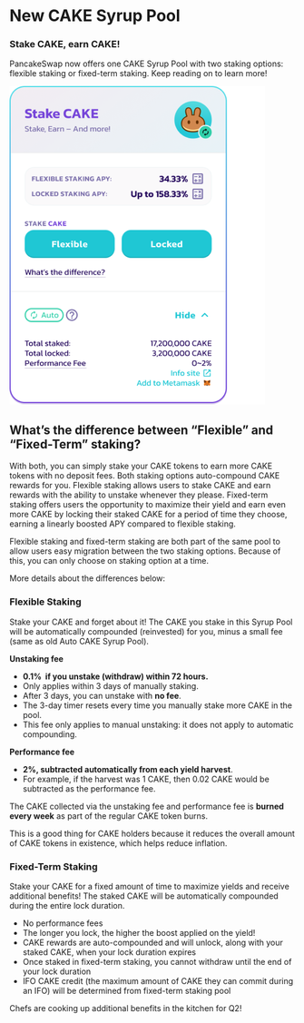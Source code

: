 # New CAKE Syrup Pool

### Stake CAKE, earn CAKE!

PancakeSwap now offers one CAKE Syrup Pool with two staking options: flexible staking or fixed-term staking. Keep reading on to learn more!

![New Cake Pool](../../.gitbook/assets/cake-pool-enabled1.png)

## What’s the difference between “Flexible” and “Fixed-Term” staking?

With both, you can simply stake your CAKE tokens to earn more CAKE tokens with no deposit fees. Both staking options auto-compound CAKE rewards for you. Flexible staking allows users to stake CAKE and earn rewards with the ability to unstake whenever they please. Fixed-term staking offers users the opportunity to maximize their yield and earn even more CAKE by locking their staked CAKE for a period of time they choose, earning a linearly boosted APY compared to flexible staking.

Flexible staking and fixed-term staking are both part of the same pool to allow users easy migration between the two staking options. Because of this, you can only choose on staking option at a time.

More details about the differences below:

### Flexible Staking

Stake your CAKE and forget about it! The CAKE you stake in this Syrup Pool will be automatically compounded (reinvested) for you, minus a small fee (same as old Auto CAKE Syrup Pool).

**Unstaking fee**&#x20;

* **0.1%  if you unstake (withdraw) within 72 hours.**
* Only applies within 3 days of manually staking.
* After 3 days, you can unstake with **no fee**.
* The 3-day timer resets every time you manually stake more CAKE in the pool.
* This fee only applies to manual unstaking: it does not apply to automatic compounding.

**Performance fee**

* **2%, subtracted automatically from each yield harvest**.
* For example, if the harvest was 1 CAKE, then 0.02 CAKE would be subtracted as the performance fee.


The CAKE collected via the unstaking fee and performance fee is **burned every week** as part of the regular CAKE token burns.&#x20;

This is a good thing for CAKE holders because it reduces the overall amount of CAKE tokens in existence, which helps reduce inflation.


### Fixed-Term Staking

Stake your CAKE for a fixed amount of time to maximize yields and receive additional benefits! The staked CAKE will be automatically compounded during the entire lock duration. 

* No performance fees
* The longer you lock, the higher the boost applied on the yield!
* CAKE rewards are auto-compounded and will unlock, along with your staked CAKE, when your lock duration expires
* Once staked in fixed-term staking, you cannot withdraw until the end of your lock duration
* IFO CAKE credit (the maximum amount of CAKE they can commit during an IFO) will be determined from fixed-term staking pool

Chefs are cooking up additional benefits in the kitchen for Q2! 

